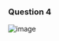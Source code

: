 ### Question 4
![image](https://github.com/layyana-junaid/PFFall23/assets/142867946/9f619221-4caa-44bc-baec-59c94de77f66)
